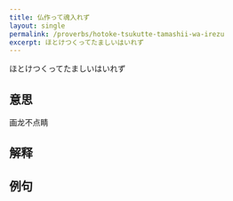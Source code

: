 ```yaml
---
title: 仏作って魂入れず
layout: single
permalink: /proverbs/hotoke-tsukutte-tamashii-wa-irezu
excerpt: ほとけつくってたましいはいれず
---
```


ほとけつくってたましいはいれず

## 意思

画龙不点睛

## 解释

## 例句

